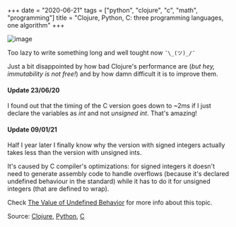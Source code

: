 +++
date = "2020-06-21"
tags = ["python", "clojure", "c", "math", "programming"]
title = "Clojure, Python, C: three programming languages, one algorithm"
+++

![image](/blog/clojure-python-c-three-programming-languages-one-algorithm/comparison.png)


Too lazy to write something long and well tought now `¯\_(ツ)_/¯`

Just a bit disappointed by how bad Clojure's performance are (*but hey, 
immutability is not free!*) and by how damn difficult it is to improve them. 

#### Update 23/06/20
I found out that the timing of the C version goes down to ~2ms if I just
declare the variables as *int* and not *unsigned int*. That's amazing!

#### Update 09/01/21
Half I year later I finally know why the version with signed integers actually
takes less than the version with unsigned ints. 

It's caused by C compiler's
optimizations: for signed integers it doesn't need to generate assembly code
to handle overflows (because it's declared undefined behaviour in the standard)
while it has to do it for unsigned integers (that are defined to wrap).  

Check [The Value of Undefined
Behavior](https://nullprogram.com/blog/2018/07/20/) for more info about this topic.


Source:
[Clojure](/blog/clojure-python-c-three-programming-languages-one-algorithm/naive_compute_primes.clj),
[Python](/blog/clojure-python-c-three-programming-languages-one-algorithm/naive_compute_primes.py),
[C](/blog/clojure-python-c-three-programming-languages-one-algorithm/naive_compute_primes.c)
